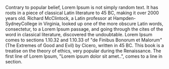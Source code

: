 Contrary to popular belief, Lorem Ipsum is not simply random text. It has roots in a piece of classical Latin
literature to 45 BC, making it over 2000 years old. Richard McClintock, a Latin professor at
Hampden-SydneyCollege in Virginia, looked up one of the more obscure Latin words, consectetur, to a Lorem
Ipsum passage, and going through the cites of the word in classical literature, discovered the undoubtable.
Lorem Ipsum comes to sections 1.10.32 and 1.10.33 of "de Finibus Bonorum et Malorum" (The Extremes of Good
and Evil) by Cicero, written in 45 BC. This book is a treatise on the theory of ethics, very popular during
the Renaissance. The first line of Lorem Ipsum, "Lorem ipsum dolor sit amet..", comes to a line in section.